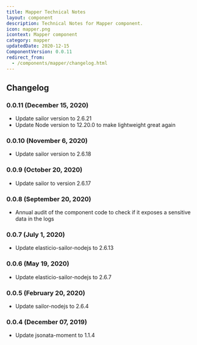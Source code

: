 ```yaml
---
title: Mapper Technical Notes
layout: component
description: Technical Notes for Mapper component.
icon: mapper.png
icontext: Mapper component
category: mapper
updatedDate: 2020-12-15
ComponentVersion: 0.0.11
redirect_from:
  - /components/mapper/changelog.html
---
```


## Changelog

### 0.0.11 (December 15, 2020)

* Update sailor version to 2.6.21
* Update Node version to 12.20.0 to make lightweight great again

### 0.0.10 (November 6, 2020)

* Update sailor version to 2.6.18

### 0.0.9 (October 20, 2020)

* Update sailor to version 2.6.17

### 0.0.8 (September 20, 2020)

* Annual audit of the component code to check if it exposes a sensitive data in the logs

### 0.0.7 (July 1, 2020)

* Update elasticio-sailor-nodejs to 2.6.13

### 0.0.6 (May 19, 2020)

* Update elasticio-sailor-nodejs to 2.6.7

### 0.0.5 (February 20, 2020)

* Update sailor-nodejs to 2.6.4

### 0.0.4 (December 07, 2019)

* Update jsonata-moment to 1.1.4
